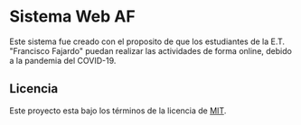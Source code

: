 # Sistema Web AF

Este sistema fue creado con el proposito de que los estudiantes de la E.T. "Francisco Fajardo" puedan realizar las actividades de forma online, debido a la pandemia del COVID-19.

## Licencia

Este proyecto esta bajo los términos de la licencia de [MIT](https://github.com/francisco-fajardo/actividades/blob/master/LICENSE).
